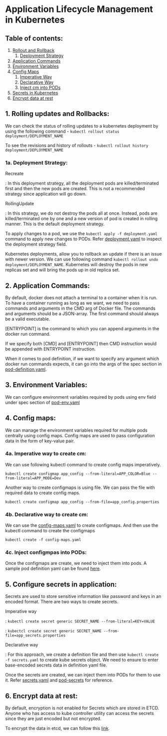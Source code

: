 # Application Lifecycle Management in Kubernetes

## Table of contents:

1. [Rollout and Rollback](#1-rolling-updates-and-rollbacks-)
   1. [Deployment Strategy](#1a-deployment-strategy-)
2. [Application Commands](#2-application-commands-)
3. [Environment Variables](#3-environment-variables-)
4. [Config Maps](#4-config-maps-)
   1. [Imperative Way](#4a-imperative-way-to-create-cm-)
   2. [Declarative Way](#4b-declarative-way-to-create-cm-)
   3. [Inject cm into PODs](#4c-inject-configmpas-into-pods-)
5. [Secrets in Kubernetes](#5-configure-secrets-in-application-)
6. [Encrypt data at rest](#6-encrypt-data-at-rest-)


## 1. Rolling updates and Rollbacks:

We can check the status of rolling updates to a kubernetes deployment by using the following command - 
```kubectl rollout status deployment/DEPLOYMENT_NAME```

To see the revisions and history of rollouts -
```kubectl rollout history deployment/DEPLOYMENT_NAME```

### 1a. Deployment Strategy:

Recreate

: In this deployment strategy, all the deployment pods are killed/terminated first and then the new pods are created. This
is not a recommended strategy since application will go down.

RollingUpdate

: In this strategy, we do not destroy the pods all at once. Instead, pods are killed/terminated one by one and a new version
of pod is created in rolling manner. This is the default deployment strategy.

To apply changes to a pod, we use the ```kubectl apply -f deployment.yaml``` command to apply new changes to PODs. Refer
[deployment.yaml](../Deployments/deployment.yaml) to inspect the deployment strategy field.

Kubernetes deployments, allow you to rollback an update if there is an issue with newer version. We can use following command
```kubectl rollout undo deployment/DEPLOYMENT_NAME```. Kubernetes will destroy the pods in new replicas set and will bring the
pods up in old replica set.

## 2. Application Commands:

By default, docker does not attach a terminal to a container when it is run. To have a container running as long as we want,
we need to pass commands and arguments in the CMD arg of Docker file. The commands and arguments should be a JSON-array. 
The first command should always be a valid executable.

[ENTRYPOINT] is the command to which you can append arguments in the docker run command.

If we specify both [CMD] and [ENTRYPOINT] then CMD instruction would be appended with ENTRYPOINT instruction.

When it comes to pod definition, if we want to specify any argument which docker run commands expects, it can go into the args
of the spec section in [pod-definition.yaml](pod-args.yaml). 

## 3. Environment Variables:

We can configure environment variables required by pods using env field under spec section of [pod-env.yaml](pod-env.yaml)

## 4. Config maps:

We can manage the environment variables required for multiple pods centrally using config maps. Config maps are used to pass
configuration data in the form of key-value pair.

### 4a. Imperative way to create cm:

We can use following kubectl command to create config maps imperatively.

```kubectl create configmap app_config --from-literal=APP_COLOR=Blue --from-literal=APP_MODE=Dev```

Another way to create configmaps is using file. We can pass the file with required data to create config maps.

```kubectl create configmap app_config --from-file=app_config.properties```

### 4b. Declarative way to create cm:

We can use the [config-maps.yaml](config-maps.yaml) to create configmaps. And then use the kubectl command to create the
configmaps

```kubectl create -f config-maps.yaml```

### 4c. Inject configmpas into PODs:

Once the configmaps are create, we need to inject them into pods. A sample pod definition yaml can be found [here](pods-config-maps.yaml).

## 5. Configure secrets in application:

Secrets are used to store sensitive information like password and keys  in an encoded format. There are two ways to create secrets.

Imperative way

:  ```
   kubectl create secret generic SECRET_NAME --from-literal=KEY=VALUE ```

: ```kubectcl create secret generic SECRET_NAME --from-file=app_secrets.properties```

Declarative way

: For this approach, we create a definition file and then use ```kubectl create -f secrets.yaml``` to create kube secrets object.
We need to ensure to enter base-encoded secrets data in definition yaml file.

Once the secrets are created, we can inject them into PODs for them to use it. Refer [secrets.yaml](secrets.yaml) and 
[pod-secrets](pod-secrets.yaml) for reference.

## 6. Encrypt data at rest:

By default, encryption is not enabled for Secrets which are stored in ETCD. Anyone who has access to kube controller utility
can access the secrets since they are just encoded but not encrypted. 

To encrypt the data in etcd, we can follow this [link](https://kubernetes.io/docs/tasks/administer-cluster/encrypt-data/).

